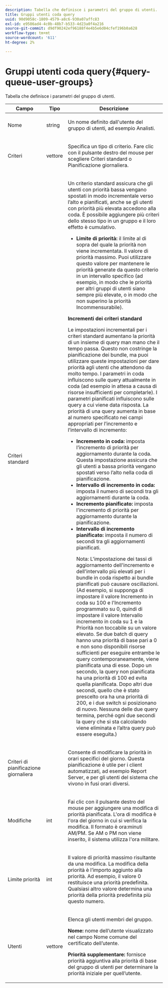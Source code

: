 ```yaml
---
description: Tabella che definisce i parametri del gruppo di utenti.
title: Gruppi utenti coda query
uuid: 90d9058c-1809-4579-a8c6-930a07affc83
exl-id: e9586ad4-4c0b-48b7-b533-4d23a0f4a216
source-git-commit: d9df90242ef96188f4e4b5e6d04cfef196b0a628
workflow-type: tm+mt
source-wordcount: '611'
ht-degree: 2%

---
```


# Gruppi utenti coda query{#query-queue-user-groups}

Tabella che definisce i parametri del gruppo di utenti.

<table id="table_670A47E25A7A43F0B599BD7ABB173E69"> 
 <thead> 
  <tr> 
   <th colname="col1" class="entry"> Campo </th> 
   <th colname="col2" class="entry"> Tipo </th> 
   <th colname="col3" class="entry"> Descrizione </th> 
  </tr> 
 </thead>
 <tbody> 
  <tr> 
   <td colname="col1"> <p>Nome </p> </td> 
   <td colname="col2"> <p>string </p> </td> 
   <td colname="col3"> <p>Un nome definito dall'utente del gruppo di utenti, ad esempio Analisti. </p> </td> 
  </tr> 
  <tr> 
   <td colname="col1"> <p>Criteri </p> </td> 
   <td colname="col2"> <p>vettore </p> </td> 
   <td colname="col3"> <p>Specifica un tipo di criterio. Fare clic con il pulsante destro del mouse per scegliere Criteri standard o Pianificazione giornaliera. </p> </td> 
  </tr> 
  <tr> 
   <td colname="col1"> <p>Criteri standard </p> </td> 
   <td colname="col2"> </td> 
   <td colname="col3"> <p>Un criterio standard assicura che gli utenti con priorità bassa vengano spostati in modo incrementale verso l’alto e pianificati, anche se gli utenti con priorità più elevata accedono alla coda. È possibile aggiungere più criteri dello stesso tipo in un gruppo e il loro effetto è cumulativo. 
     <ul id="ul_F7F60D23DC934F61AF2183177A11FA65"> 
      <li id="li_805ED3E740814FAEBFF2B411BAB3D248"><b>Limite di priorità:</b> il limite al di sopra del quale la priorità non viene incrementata. Il valore di priorità massimo. Puoi utilizzare questo valore per mantenere le priorità generate da questo criterio in un intervallo specifico (ad esempio, in modo che le priorità per altri gruppi di utenti siano sempre più elevate, o in modo che non superino la priorità Incommensurabile). </li> 
     </ul> </p> <p> <b>Incrementi dei criteri standard</b> </p> <p>Le impostazioni incrementali per i criteri standard aumentano la priorità di un insieme di query man mano che il tempo passa. Questo non costringe la pianificazione dei bundle, ma puoi utilizzare queste impostazioni per dare priorità agli utenti che attendono da molto tempo. I parametri in coda influiscono sulle query attualmente in coda (ad esempio in attesa a causa di risorse insufficienti per completarle). I parametri pianificati influiscono sulle query a cui viene data risposta. La priorità di una query aumenta in base al numero specificato nei campi appropriati per l’incremento e l’intervallo di incremento: 
     <ul id="ul_7A5EE18CE10E4484A203B938525C806C"> 
      <li id="li_4B5CD827AF3848DA811A96C851340518"><b>Incremento in coda:</b> imposta l’incremento di priorità per aggiornamento durante la coda. Questa impostazione assicura che gli utenti a bassa priorità vengano spostati verso l’alto nella coda di pianificazione. </li> 
      <li id="li_91CA798235234A1CAC7AB32A7FB1CE84"><b>Intervallo di incremento in coda:</b> imposta il numero di secondi tra gli aggiornamenti durante la coda. </li> 
      <li id="li_079275E21ABA43B796A853624A6BDC29"><b>Incremento pianificato:</b> imposta l'incremento di priorità per aggiornamento durante la pianificazione. </li> 
      <li id="li_3AE2EC3EBE6C4670BA0FA1BBD03FEBBD"><b>Intervallo di incremento pianificato:</b> imposta il numero di secondi tra gli aggiornamenti pianificati. <p> <p>Nota:  L'impostazione dei tassi di aggiornamento dell'incremento e dell'intervallo più elevati per i bundle in coda rispetto ai bundle pianificati può causare oscillazioni. (Ad esempio, si supponga di impostare il valore Incremento in coda su 100 e l'Incremento programmato su 0, quindi di impostare il valore Intervallo incremento in coda su 1 e la Priorità non toccabile su un valore elevato. Se due batch di query hanno una priorità di base pari a 0 e non sono disponibili risorse sufficienti per eseguire entrambe le query contemporaneamente, viene pianificata una di esse. Dopo un secondo, la query non pianificata ha una priorità di 100 ed evita quella pianificata. Dopo altri due secondi, quello che è stato prescelto ora ha una priorità di 200, e i due switch si posizionano di nuovo. Nessuna delle due query termina, perché ogni due secondi la query che si sta calcolando viene eliminata e l’altra query può essere eseguita.) </p> </p> </li> 
     </ul> </p> </td> 
  </tr> 
  <tr> 
   <td colname="col1"> <p>Criteri di pianificazione giornaliera </p> </td> 
   <td colname="col2"> </td> 
   <td colname="col3"> <p>Consente di modificare la priorità in orari specifici del giorno. Questa pianificazione è utile per i client automatizzati, ad esempio <span class="wintitle"> Report Server</span>, e per gli utenti del sistema che vivono in fusi orari diversi. </p> </td> 
  </tr> 
  <tr> 
   <td colname="col1"> <p>Modifiche </p> </td> 
   <td colname="col2"> <p>int </p> </td> 
   <td colname="col3"> <p>Fai clic con il pulsante destro del mouse per aggiungere una modifica di priorità pianificata. L'ora di modifica è l'ora del giorno in cui si verifica la modifica. Il formato è ora:minuti AM/PM. Se AM o PM non viene inserito, il sistema utilizza l'ora militare. </p> </td> 
  </tr> 
  <tr> 
   <td colname="col1"> <p>Limite priorità </p> </td> 
   <td colname="col2"> <p>int </p> </td> 
   <td colname="col3"> <p>Il valore di priorità massimo risultante da una modifica. La modifica della priorità è l’importo aggiunto alla priorità. Ad esempio, il valore 0 restituisce una priorità predefinita. Qualsiasi altro valore determina una priorità della priorità predefinita più questo numero. </p> </td> 
  </tr> 
  <tr> 
   <td colname="col1"> <p>Utenti </p> </td> 
   <td colname="col2"> <p>vettore </p> </td> 
   <td colname="col3"> <p>Elenca gli utenti membri del gruppo. </p> <p> <b>Nome:</b> nome dell’utente visualizzato nel campo Nome comune del certificato dell’utente. </p> <p> <b>Priorità supplementare:</b> fornisce priorità aggiuntiva alla priorità di base del gruppo di utenti per determinare la priorità iniziale per quell’utente. </p> </td> 
  </tr> 
 </tbody> 
</table>

